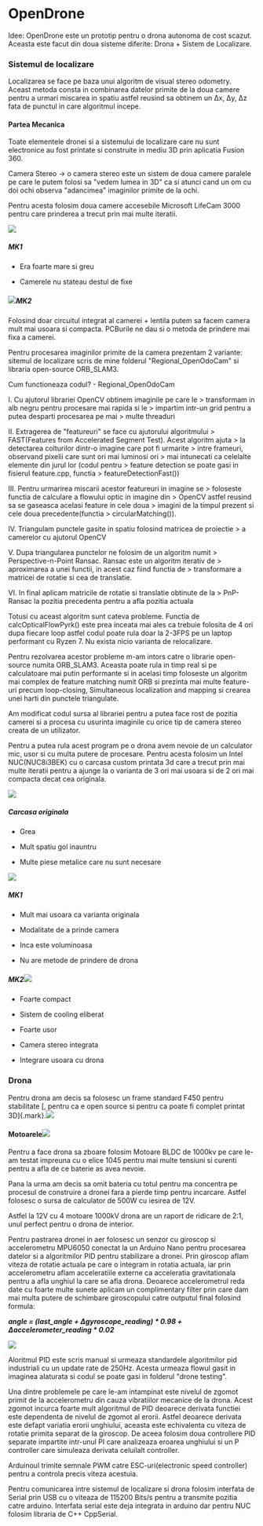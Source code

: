 # OpenDrone

Idee: OpenDrone este un prototip pentru o drona autonoma de cost scazut.
Aceasta este facut din doua sisteme diferite: Drona + Sistem de
Localizare.

### Sistemul de localizare

Localizarea se face pe baza unui algoritm de visual stereo odometry.
Aceast metoda consta in combinarea datelor primite de la doua camere
pentru a urmari miscarea in spatiu astfel reusind sa obtinem un Δx, Δy,
Δz fata de punctul in care algoritmul incepe.

#### Partea Mecanica

Toate elementele dronei si a sistemului de localizare care nu sunt
electronice au fost printate si construite in mediu 3D prin aplicatia
Fusion 360.

Camera Stereo -\> o camera stereo este un sistem de doua camere paralele
pe care le putem folosi sa "vedem lumea in 3D" ca si atunci cand un om
cu doi ochi observa "adancimea" imaginilor primite de la ochi.

Pentru acesta folosim doua camere accesebile Microsoft LifeCam 3000
pentru care prinderea a trecut prin mai multe iteratii.

![](./media/image8.png)

##### MK1

-   Era foarte mare si greu

-   Camerele nu stateau destul de fixe

##### ![](./media/image4.png)MK2

Folosind doar circuitul integrat al camerei + lentila putem sa facem
camera mult mai usoara si compacta. PCBurile ne dau si o metoda de
prindere mai fixa a camerei.

Pentru procesarea imaginilor primite de la camera prezentam 2 variante:
sitemul de localizare scris de mine folderul "Regional_OpenOdoCam" si
libraria open-source ORB_SLAM3.

Cum functioneaza codul? - Regional_OpenOdoCam

I.  Cu ajutorul librariei OpenCV obtinem imaginile pe care le
    > transformam in alb negru pentru procesare mai rapida si le
    > impartim intr-un grid pentru a putea desparti procesarea pe mai
    > multe threaduri

II. Extragerea de "featureuri" se face cu ajutorului algoritmului
    > FAST(Features from Accelerated Segment Test). Acest algoritm ajuta
    > la detectarea colturilor dintr-o imagine care pot fi urmarite
    > intre frameuri, observand pixelii care sunt ori mai luminosi ori
    > mai intunecati ca celelalte elemente din jurul lor (codul pentru
    > feature detection se poate gasi in fisierul feature.cpp, functia
    > featureDetectionFast())

III. Pentru urmarirea miscarii acestor featureuri in imagine se
     > foloseste functia de calculare a flowului optic in imagine din
     > OpenCV astfel reusind sa se gaseasca acelasi feature in cele doua
     > imagini de la timpul prezent si cele doua precedente(functia
     > circularMatching()).

IV. Triangulam punctele gasite in spatiu folosind matricea de proiectie
    > a camerelor cu ajutorul OpenCV

V.  Dupa triangularea punctelor ne folosim de un algoritm numit
    > Perspective-n-Point Ransac. Ransac este un algoritm iterativ de
    > aproximarea a unei functii, in acest caz fiind functia de
    > transformare a matricei de rotatie si cea de translatie.

VI. In final aplicam matricile de rotatie si translatie obtinute de la
    > PnP-Ransac la pozitia precedenta pentru a afla pozitia actuala

Totusi cu aceast algoritm sunt cateva probleme. Functia de
calcOpticalFlowPyrk() este prea inceata mai ales ca trebuie folosita de
4 ori dupa fiecare loop astfel codul poate rula doar la 2-3FPS pe un
laptop performant cu Ryzen 7. Nu exista nicio varianta de relocalizare.

Pentru rezolvarea acestor probleme m-am intors catre o librarie
open-source numita ORB_SLAM3. Aceasta poate rula in timp real si pe
calculatoare mai putin performante si in acelasi timp foloseste un
algoritm mai complex de feature matching numit ORB si prezinta mai multe
feature-uri precum loop-closing, Simultaneous localization and mapping
si crearea unei harti din punctele triangulate.

Am modificat codul sursa al librariei pentru a putea face rost de
pozitia camerei si a procesa cu usurinta imaginile cu orice tip de
camera stereo creata de un utilizator.

Pentru a putea rula acest program pe o drona avem nevoie de un
calculator mic, usor si cu multa putere de procesare. Pentru acesta
folosim un Intel NUC(NUC8i3BEK) cu o carcasa custom printata 3d care a
trecut prin mai multe iteratii pentru a ajunge la o varianta de 3 ori
mai usoara si de 2 ori mai compacta decat cea originala.

![](./media/image3.jpg)

##### Carcasa originala

-   Grea

-   Mult spatiu gol inauntru

-   Multe piese metalice care nu sunt necesare

![](./media/image7.png)

##### MK1

-   Mult mai usoara ca varianta originala

-   Modalitate de a prinde camera

-   Inca este voluminoasa

-   Nu are metode de prindere de drona

##### MK2![](./media/image2.png)

-   Foarte compact

-   Sistem de cooling eliberat

-   Foarte usor

-   Camera stereo integrata

-   Integrare usoara cu drona

### Drona

Pentru drona am decis sa folosesc un frame standard F450 pentru
stabilitate [, pentru ca e open source si pentru ca poate fi complet
printat 3D]{.mark}.![](./media/image6.png)

#### Motoarele![](./media/image5.png)

Pentru a face drona sa zboare folosim Motoare BLDC de 1000kv pe care
le-am testat impreuna cu o elice 1045 pentru mai multe tensiuni si
curenti pentru a afla de ce baterie as avea nevoie.

Pana la urma am decis sa omit bateria cu totul pentru ma concentra pe
procesul de construire a dronei fara a pierde timp pentru incarcare.
Astfel folosesc o sursa de calculator de 500W cu iesirea de 12V.

Astfel la 12V cu 4 motoare 1000kV drona are un raport de ridicare de
2:1, unul perfect pentru o drona de interior.

Pentru pastrarea dronei in aer folosesc un senzor cu giroscop si
accelerometru MPU6050 conectat la un Arduino Nano pentru procesarea
datelor si a algoritmilor PID pentru stabilizare a dronei. Prin giroscop
aflam viteza de rotatie actuala pe care o integram in rotatia actuala,
iar prin accelerometru aflam acceleratiile externe ca acceleratia
gravitationala pentru a afla unghiul la care se afla drona. Deoarece
accelerometrul reda date cu foarte multe sunete aplicam un complimentary
filter prin care dam mai multa putere de schimbare giroscopului catre
outputul final folosind formula:

***angle = (last_angle + Δgyroscope_reading) \* 0.98 +
Δaccelerometer_reading \* 0.02***

![](./media/image1.jpg)

Aloritmul PID este scris manual si urmeaza standardele algoritmilor pid
industriali cu un update rate de 250Hz. Acesta urmeaza flowul gasit in
imaginea alaturata si codul se poate gasi in folderul "drone testing".

Una dintre problemele pe care le-am intampinat este nivelul de zgomot
primit de la accelerometru din cauza vibratiilor mecanice de la drona.
Acest zgomot incurca foarte mult algoritmul de PID deoarece derivata
functiei este dependenta de nivelul de zgomot al erorii. Astfel deoarece
derivata este defapt variatia erorii unghiului, aceasta este echivalenta
cu viteza de rotatie primita separat de la giroscop. De aceea folosim
doua controllere PID separate impartite intr-unul PI care analizeaza
eroarea unghiului si un P controller care simuleaza derivata celuilalt
controller.

Arduinoul trimite semnale PWM catre ESC-uri(electronic speed controller)
pentru a controla precis viteza acestuia.

Pentru comunicarea intre sistemul de localizare si drona folosim
interfata de Serial prin USB cu o viteaza de 115200 Bits/s pentru a
transmite pozitia catre arduino. Interfata serial este deja integrata in
arduino dar pentru NUC folosim libraria de C++ CppSerial.
